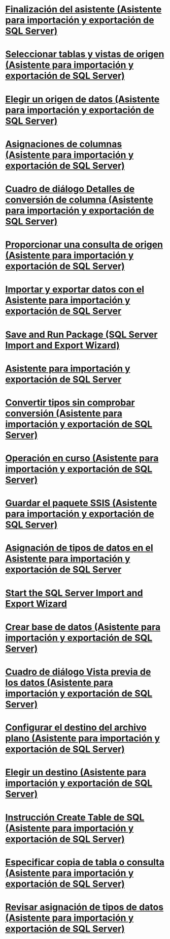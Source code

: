 # [Finalización del asistente (Asistente para importación y exportación de SQL Server)](complete-the-wizard-sql-server-import-and-export-wizard.md)
# [Seleccionar tablas y vistas de origen (Asistente para importación y exportación de SQL Server)](select-source-tables-and-views-sql-server-import-and-export-wizard.md)
# [Elegir un origen de datos (Asistente para importación y exportación de SQL Server)](choose-a-data-source-sql-server-import-and-export-wizard.md)
# [Asignaciones de columnas (Asistente para importación y exportación de SQL Server)](column-mappings-sql-server-import-and-export-wizard.md)
# [Cuadro de diálogo Detalles de conversión de columna (Asistente para importación y exportación de SQL Server)](column-conversion-details-dialog-box-sql-server-import-and-export-wizard.md)
# [Proporcionar una consulta de origen (Asistente para importación y exportación de SQL Server)](provide-a-source-query-sql-server-import-and-export-wizard.md)
# [Importar y exportar datos con el Asistente para importación y exportación de SQL Server](import-and-export-data-with-the-sql-server-import-and-export-wizard.md)
# [Save and Run Package (SQL Server Import and Export Wizard)](save-and-run-package-sql-server-import-and-export-wizard.md)
# [Asistente para importación y exportación de SQL Server](welcome-to-sql-server-import-and-export-wizard.md)
# [Convertir tipos sin comprobar conversión (Asistente para importación y exportación de SQL Server)](convert-types-without-conversion-checking-sql-server-import-and-export-wizard.md)
# [Operación en curso (Asistente para importación y exportación de SQL Server)](performing-operation-sql-server-import-and-export-wizard.md)
# [Guardar el paquete SSIS (Asistente para importación y exportación de SQL Server)](save-ssis-package-sql-server-import-and-export-wizard.md)
# [Asignación de tipos de datos en el Asistente para importación y exportación de SQL Server](data-type-mapping-in-the-sql-server-import-and-export-wizard.md)
# [Start the SQL Server Import and Export Wizard](start-the-sql-server-import-and-export-wizard.md)
# [Crear base de datos (Asistente para importación y exportación de SQL Server)](create-database-sql-server-import-and-export-wizard.md)
# [Cuadro de diálogo Vista previa de los datos (Asistente para importación y exportación de SQL Server)](preview-data-dialog-box-sql-server-import-and-export-wizard.md)
# [Configurar el destino del archivo plano (Asistente para importación y exportación de SQL Server)](configure-flat-file-destination-sql-server-import-and-export-wizard.md)
# [Elegir un destino (Asistente para importación y exportación de SQL Server)](choose-a-destination-sql-server-import-and-export-wizard.md)
# [Instrucción Create Table de SQL (Asistente para importación y exportación de SQL Server)](create-table-sql-statement-sql-server-import-and-export-wizard.md)
# [Especificar copia de tabla o consulta (Asistente para importación y exportación de SQL Server)](specify-table-copy-or-query-sql-server-import-and-export-wizard.md)
# [Revisar asignación de tipos de datos (Asistente para importación y exportación de SQL Server)](review-data-type-mapping-sql-server-import-and-export-wizard.md)

